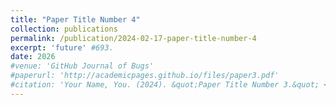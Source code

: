 ```yaml
---
title: "Paper Title Number 4"
collection: publications
permalink: /publication/2024-02-17-paper-title-number-4
excerpt: 'future' #693.
date: 2026
#venue: 'GitHub Journal of Bugs'
#paperurl: 'http://academicpages.github.io/files/paper3.pdf'
#citation: 'Your Name, You. (2024). &quot;Paper Title Number 3.&quot; <i>GitHub Journal of Bugs</i>. 1(3).'
---
```

